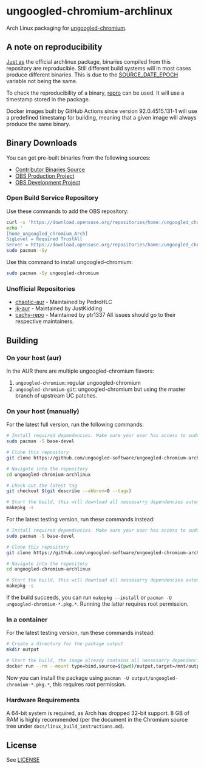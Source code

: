 # ungoogled-chromium-archlinux

Arch Linux packaging for [ungoogled-chromium](//github.com/Eloston/ungoogled-chromium).

## A note on reproducibility

[Just as](https://reproducible.archlinux.org/api/v0/pkgs/list?name=chromium) the official archlinux package, binaries compiled
from this repository are reproducible. Still different build systems will in most cases produce different binaries. This is due to the
[SOURCE_DATE_EPOCH](https://reproducible-builds.org/docs/source-date-epoch/) variable not being the same.

To check the reproducibility of a binary, [repro](https://github.com/archlinux/archlinux-repro) can be used. It will use a timestamp stored in the package.

Docker images built by GitHub Actions since version 92.0.4515.131-1 will use a predefined timestamp for building, meaning that a given image will always produce
the same binary.

## Binary Downloads

You can get pre-built binaries from the following sources:

- [Contributor Binaries Source](//ungoogled-software.github.io/ungoogled-chromium-binaries/)
- [OBS Production Project](//build.opensuse.org/package/show/home:ungoogled_chromium/ungoogled-chromium-arch)
- [OBS Development Project](//build.opensuse.org/package/show/home:ungoogled_chromium:testing/ungoogled-chromium-arch)

### Open Build Service Repository

Use these commands to add the OBS repository:

```sh
curl -s 'https://download.opensuse.org/repositories/home:/ungoogled_chromium/Arch/x86_64/home_ungoogled_chromium_Arch.key' | sudo pacman-key -a -
echo '
[home_ungoogled_chromium_Arch]
SigLevel = Required TrustAll
Server = https://download.opensuse.org/repositories/home:/ungoogled_chromium/Arch/$arch' | sudo tee --append /etc/pacman.conf
sudo pacman -Sy
```

Use this command to install ungoogled-chromium:

```sh
sudo pacman -Sy ungoogled-chromium
```

### Unofficial Repositories

- [chaotic-aur](https://lonewolf.pedrohlc.com/chaotic-aur/) - Maintained by PedroHLC
- [jk-aur](https://github.com/jstkdng/aur) - Maintained by JustKidding
- [cachy-repo](https://wiki.cachyos.org/en/home/Repo) - Maintained by ptr1337
  All issues should go to their respective maintainers.

## Building

### On your host (aur)

In the AUR there are multiple ungoogled-chromium flavors:

1. `ungoogled-chromium`: regular ungoogled-chromium
2. `ungoogled-chromium-git`: ungoogled-chromium but using the master branch of upstream UC patches.

### On your host (manually)

For the latest full version, run the following commands:

```sh
# Install required dependencies. Make sure your user has access to sudo
sudo pacman -S base-devel

# Clone this repository
git clone https://github.com/ungoogled-software/ungoogled-chromium-archlinux

# Navigate into the repository
cd ungoogled-chromium-archlinux

# Check out the latest tag
git checkout $(git describe --abbrev=0 --tags)

# Start the build, this will download all nessesarry dependencies automatically
makepkg -s
```

For the latest testing version, run these commands instead:

```sh
# Install required dependencies. Make sure your user has access to sudo
sudo pacman -S base-devel

# Clone this repository
git clone https://github.com/ungoogled-software/ungoogled-chromium-archlinux

# Navigate into the repository
cd ungoogled-chromium-archlinux

# Start the build, this will download all nessesarry dependencies automatically
makepkg -s
```

If the build succeeds, you can run `makepkg --install` or `pacman -U ungoogled-chromium-*.pkg.*`. Running the latter requires root permission.

### In a container

For the latest testing version, run these commands instead:

```sh
# Create a directory for the package output
mkdir output

# Start the build, the image already contains all nessesarry dependencies
docker run --rm --mount type=bind,source=$(pwd)/output,target=/mnt/output ghcr.io/ungoogled-software/ungoogled-chromium-archlinux-testing:latest
```

Now you can install the package using `pacman -U output/ungoogled-chromium-*.pkg.*`, this requires root permission.

### Hardware Requirements

A 64-bit system is required, as Arch has dropped 32-bit support.
8 GB of RAM is highly recommended (per the document in the Chromium source tree under `docs/linux_build_instructions.md`).

## License

See [LICENSE](LICENSE)
